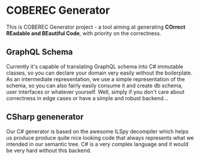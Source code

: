 # COBEREC Generator

This is COBEREC Generator project - a tool aiming at generating **COrrect REadable and BEautiful Code**, with priority on the correctness.


## GraphQL Schema

Currently it's capable of translating GraphQL schema into C# immutable classes, so you can declare your domain very easily without the boilerplate. As an intermediate representation, we use a simple representation of the schema, so you can also fairly easily consume it and create db schema, user interfaces or whatever yourself. Well, simply if you don't care about correctness in edge cases or have a simple and robust backend...

## CSharp genenerator

Our C# generator is based on the awesome ILSpy decompiler which helps us produce produce quite nice looking code that always represents what we intended in our semantic tree. C# is a very complex language and it would be very hard without this backend.
